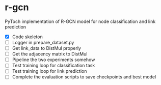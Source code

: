# r-gcn
PyToch implementation of R-GCN model for node classification and link prediction

- [x] Code skeleton
- [ ] Logger in prepare_dataset.py
- [ ] Get link_data to DistMul properly
- [ ] Get the adjacency matrix to DistMul
- [ ] Pipeline the two experiments somehow
- [ ] Test training loop for classification task
- [ ] Test training loop for link prediction
- [ ] Complete the evaluation scripts to save checkpoints and best model
